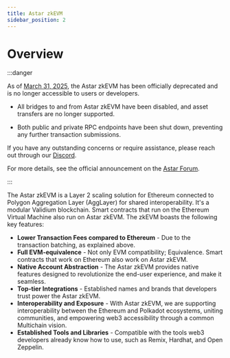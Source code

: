 ```yaml
---
title: Astar zkEVM
sidebar_position: 2
---
```


# Overview


:::danger

As of [March 31, 2025](https://x.com/AstarNetwork/status/1906658995538194650), the Astar zkEVM has been officially deprecated and is no longer accessible to users or developers.

- All bridges to and from Astar zkEVM have been disabled, and asset transfers are no longer supported.

- Both public and private RPC endpoints have been shut down, preventing any further transaction submissions.

If you have any outstanding concerns or require assistance, please reach out through our [Discord](https://discord.com/invite/astarnetwork).

For more details, see the official announcement on the [Astar Forum](https://forum.astar.network/t/astar-zkevm-sunsetting-migration-plan/7780). 

 :::

The Astar zkEVM is a Layer 2 scaling solution for Ethereum connected to Polygon Aggregation Layer (AggLayer) for shared interoperability. It's a modular Validium blockchain. Smart contracts that run on the Ethereum Virtual Machine also run on Astar zkEVM. The zkEVM boasts the following key features:

- **Lower Transaction Fees compared to Ethereum** - Due to the transaction batching, as explained above.
- **Full EVM-equivalence** - Not only EVM compatibility; Equivalence. Smart contracts that work on Ethereum also work on Astar zkEVM.
- **Native Account Abstraction** - The Astar zkEVM provides native features designed to revolutionize the end-user experience, and make it seamless. 
- **Top-tier Integrations** - Established names and brands that developers trust power the Astar zkEVM. 
- **Interoperability and Exposure** - With Astar zkEVM, we are supporting interoperability between the Ethereum and Polkadot ecosystems, uniting communities, and empowering web3 accessibility through a common Multichain vision.
- **Established Tools and Libraries** - Compatible with the tools web3 developers already know how to use, such as Remix, Hardhat, and Open Zeppelin. 
